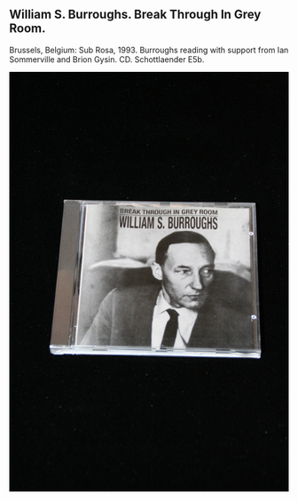 ## William S. Burroughs. Break Through In Grey Room.

Brussels, Belgium: Sub Rosa, 1993. Burroughs reading with support from Ian Sommerville and Brion Gysin.  CD. Schottlaender E5b.

![Break Through In Grey Room](../assets/images/break-through-in-grey-room-1.jpg)
